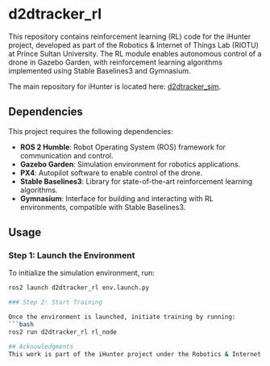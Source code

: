 # d2dtracker_rl

This repository contains reinforcement learning (RL) code for the iHunter project, developed as part of the Robotics & Internet of Things Lab (RIOTU) at Prince Sultan University. The RL module enables autonomous control of a drone in Gazebo Garden, with reinforcement learning algorithms implemented using Stable Baselines3 and Gymnasium. 

The main repository for iHunter is located here: [d2dtracker_sim](https://github.com/mzahana/d2dtracker_sim).

## Dependencies

This project requires the following dependencies:
- **ROS 2 Humble**: Robot Operating System (ROS) framework for communication and control.
- **Gazebo Garden**: Simulation environment for robotics applications.
- **PX4**: Autopilot software to enable control of the drone.
- **Stable Baselines3**: Library for state-of-the-art reinforcement learning algorithms.
- **Gymnasium**: Interface for building and interacting with RL environments, compatible with Stable Baselines3.

## Usage

### Step 1: Launch the Environment

To initialize the simulation environment, run:
```bash
ros2 launch d2dtracker_rl env.launch.py

### Step 2: Start Training

Once the environment is launched, initiate training by running:
```bash
ros2 run d2dtracker_rl rl_node

## Acknowledgments
This work is part of the iHunter project under the Robotics & Internet of Things Lab (RIOTU) at Prince Sultan University.
